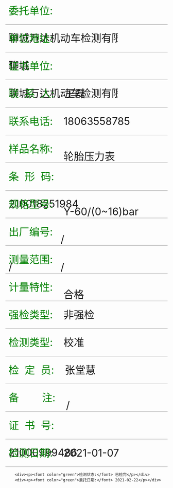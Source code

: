 

<!DOCTYPE html >
<html lang="en">

<script>
    var jypath = '/chos';
</script>
<script src="/chos/static/js/common/richTexts.js"></script>
<script src="/chos/static/js/common/util.js"></script>
<link type="text/css" rel="stylesheet" href="/chos/static/css/system/system/global.css" />
<head>
	<style>
	div{
		width:96%;
		padding:0 2%;
		height:85px;
		border-bottom:1px solid #999;
	}
	p{
		line-height:85px!important;
		/*font-size:37px!important;*/
        font-size:32px;
		margin:0;
		padding:0;
	}
	p span,
	p span p{
		display:inline-block;
		width:70%;
	}
	p span p font,
	p span p font font,
	p span font font font{
		font-size:32px;
	}
	font{
		margin-right:5%;
	}
	#ggxh font{
		margin-right:0px;
	}
	.overflowSty{
		white-space: nowrap;
	    overflow-x: scroll;
	    display:inline-block;
	    height:80px;
	}
	.addAlignVertical{
		vertical-align: text-bottom;
	}
    .fixedWidth{width:600px;}
	</style>
</head>
<body>  
		<div style="display:none;" id="Dclfw">{"richText":[{"style":{"font":"14.6667px \"Times New Roman\"","foreColor":"rgb(0, 0, 0)","textDecoration":0},"text":"/"}]}</div>
		<div style="display:none;" id="Djltx">{"richText":[{"style":{"font":"16px \"Times New Roman\"","foreColor":"rgb(0, 0, 0)","textDecoration":0},"text":"合格"}]}</div>
		<div style="display:none;" id="Dggxh">{"richText":[{"style":{"font":"14.6667px \"Times New Roman\"","foreColor":"rgb(0, 0, 0)","textDecoration":0},"text":"Y-60/（0～16）bar"}]}</div>
		<div style="display:none;" id="Dypmc">轮胎压力表</div>
		<div style="display:none;" id="jcjg1"></div>
		<div><p><font color="green" class="addAlignVertical">委托单位:</font> <span class="overflowSty">聊城万达机动车检测有限公司</span></p></div>
		<div><p><font color="green" class="addAlignVertical">单位地址:</font> <span class="overflowSty">聊城</span></p></div>
    	<div><p><font color="green" class="addAlignVertical">证书单位:</font> <span class="overflowSty">聊城万达机动车检测有限公司</span></p></div>
    	<div><p><font color="green">联&nbsp;&nbsp;系&nbsp;&nbsp;人:&nbsp;</font>王磊</p></div>
    	<div><p><font color="green">联系电话:</font> 18063558785</p></div>
    	<div><p><font color="green" class="addAlignVertical">样品名称:</font> 轮胎压力表<span id="ypmc" class="overflowSty"></span></p></div>
    	<div><p><font color="green" class="addAlignVertical">条&nbsp;&nbsp;形&nbsp;&nbsp;码:</font><span class="overflowSty fixedWidth">210018251984</span></p></div>
    	<div><p><font color="green" class="addAlignVertical">规格型号:</font> Y-60/(0~16)bar<span id="ggxh" class="overflowSty"></span></p></div>
    	<div><p><font color="green" class="addAlignVertical">出厂编号:</font>/<span class="overflowSty">/</span></p></div>
    	<div><p><font color="green" class="addAlignVertical">测量范围:</font>/<span id="clfw" class="overflowSty"></span></p></div>
    	<div><p><font color="green" class="addAlignVertical">计量特性:</font> 合格<span id="jltx" class="overflowSty"></span></p></div>
    	<div><p><font color="green">强检类型:</font> 非强检</p></div>
    	<div><p><font color="green">检测类型:</font> 校准</p></div>
    	<div><p><font color="green">检&nbsp;&nbsp;定&nbsp;&nbsp;员:</font> 张堂慧</p></div>
    	<div><p><font color="green" class="addAlignVertical">备&nbsp;&nbsp;&nbsp;&nbsp;&nbsp;&nbsp;&nbsp;&nbsp;注:</font> /<span class="overflowSty fixedWidth"></span></p></div>
    	<div><p><font color="green" class="addAlignVertical">证&nbsp;&nbsp;书&nbsp;&nbsp;号:</font> <span class="overflowSty fixedWidth">21000999486</span></p></div>
    	<div><p><font color="green">检测日期:</font> 2021-01-07</p></div>
		
		<div><p><font color="green">检测状态:</font> 已检完</p></div>
		<div><p><font color="green">委托日期:</font> 2021-02-22</p></div>
</body>
<script>

	 window.onload = function () {debugger;
    	var	clfw=document.getElementById("Dclfw").innerHTML;
			clfw=changeBackString(RICHTEXT.JsonToHtml(clfw));
			document.getElementById("clfw").innerHTML=clfw.replace(/<p>/g,"").replace(/<\/p>/g,"");
		var	jltx=document.getElementById("Djltx").innerHTML;
			jltx=changeBackString(RICHTEXT.JsonToHtml(jltx));
			document.getElementById("jltx").innerHTML=jltx.replace(/<p>/g,"").replace(/<\/p>/g,"");
		var	ggxh=document.getElementById("Dggxh").innerHTML;
		 	ggxh=changeBackString(RICHTEXT.JsonToHtml(ggxh))
			document.getElementById("ggxh").innerHTML=ggxh.replace(/<p>/g,"").replace(/<\/p>/g,"");
		var	ypmc=document.getElementById("Dypmc").innerHTML;
		 	ypmc=changeBackString(RICHTEXT.JsonToHtml(ypmc))
			document.getElementById("ypmc").innerHTML=ypmc.replace(/<p>/g,"").replace(/<\/p>/g,"");
		var	jcjg=document.getElementById("jcjg1").innerHTML;
		 	jcjg=changeBackString(RICHTEXT.JsonToHtml(jcjg))
			document.getElementById("jcjg").innerHTML=jcjg.replace(/<p>/g,"").replace(/<\/p>/g,"");
	}; 
</script>

</html>
